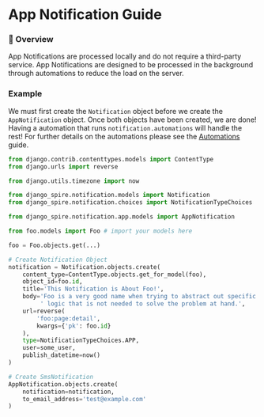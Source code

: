 # App Notification Guide

### 👀 Overview 
App Notifications are processed locally and do not require a third-party service. App Notifications are designed to be processed in the background through automations to reduce the load on the server.

### Example
We must first create the `Notification` object before we create the `AppNotification` object. Once both objects have been created, we are done! Having a automation that runs `notification.automations` will handle the rest!
For further details on the automations please see the [Automations](/app_guides/notification/automations/) guide.

```python
from django.contrib.contenttypes.models import ContentType
from django.urls import reverse

from django.utils.timezone import now

from django_spire.notification.models import Notification
from django_spire.notification.choices import NotificationTypeChoices

from django_spire.notification.app.models import AppNotification

from foo.models import Foo # import your models here

foo = Foo.objects.get(...)

# Create Notification Object
notification = Notification.objects.create(
    content_type=ContentType.objects.get_for_model(foo),
    object_id=foo.id,
    title='This Notification is About Foo!',
    body='Foo is a very good name when trying to abstract out specific'
         ' logic that is not needed to solve the problem at hand.',
    url=reverse(
        'foo:page:detail',
        kwargs={'pk': foo.id}
    ),
    type=NotificationTypeChoices.APP,
    user=some_user,
    publish_datetime=now()
)

# Create SmsNotification
AppNotification.objects.create(
    notification=notification,
    to_email_address='test@example.com'
)

```
